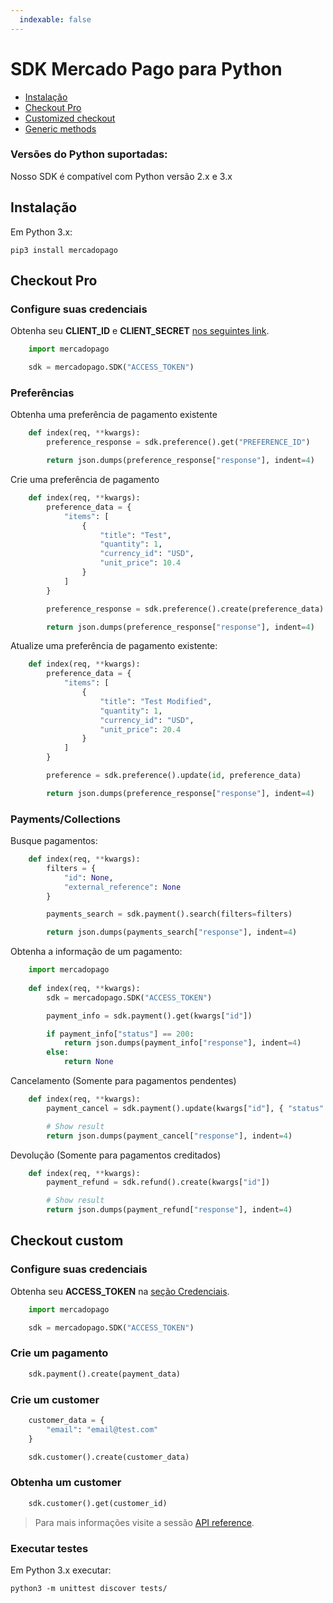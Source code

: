 ```yaml
---
  indexable: false
---
```

# SDK Mercado Pago para Python


* [Instalação](#bookmark_instalação)
* [Checkout Pro](#bookmark_checkout_pro)
* [Customized checkout](#bookmark_checkout_custom)
* [Generic methods](#bookmark_métodos_genéricos)

### Versões do Python suportadas:

Nosso SDK é compatível com Python versão 2.x e 3.x

## Instalação


Em Python 3.x:

``pip3 install mercadopago``

## Checkout Pro


### Configure suas credenciais


Obtenha seu **CLIENT_ID** e **CLIENT_SECRET** [nos seguintes link]([FAKER][CREDENTIALS][URL]).

```python
    import mercadopago

    sdk = mercadopago.SDK("ACCESS_TOKEN")
```

### Preferências


Obtenha uma preferência de pagamento existente


```python
    def index(req, **kwargs):
        preference_response = sdk.preference().get("PREFERENCE_ID")

        return json.dumps(preference_response["response"], indent=4)
```

Crie uma preferência de pagamento

```python
    def index(req, **kwargs):
        preference_data = {
            "items": [
                {
                    "title": "Test",
                    "quantity": 1,
                    "currency_id": "USD",
                    "unit_price": 10.4
                }
            ]
        }

        preference_response = sdk.preference().create(preference_data)

        return json.dumps(preference_response["response"], indent=4)
```
Atualize uma preferência de pagamento existente:


```python
    def index(req, **kwargs):
        preference_data = {
            "items": [
                {
                    "title": "Test Modified",
                    "quantity": 1,
                    "currency_id": "USD",
                    "unit_price": 20.4
                }
            ]
        }

        preference = sdk.preference().update(id, preference_data)

        return json.dumps(preference_response["response"], indent=4)
```
### Payments/Collections


Busque pagamentos:

```python
    def index(req, **kwargs):
        filters = {
            "id": None,
            "external_reference": None
        }

        payments_search = sdk.payment().search(filters=filters)

        return json.dumps(payments_search["response"], indent=4)
```

Obtenha a informação de um pagamento:

```python
    import mercadopago
    
    def index(req, **kwargs):
        sdk = mercadopago.SDK("ACCESS_TOKEN")

        payment_info = sdk.payment().get(kwargs["id"])

        if payment_info["status"] == 200:
            return json.dumps(payment_info["response"], indent=4)
        else:
            return None
```

Cancelamento (Somente para pagamentos pendentes)

```python
    def index(req, **kwargs):
        payment_cancel = sdk.payment().update(kwargs["id"], { "status": "cancelled" })

        # Show result
        return json.dumps(payment_cancel["response"], indent=4)
```

Devolução (Somente para pagamentos creditados)

```python
    def index(req, **kwargs):
        payment_refund = sdk.refund().create(kwargs["id"])

        # Show result
        return json.dumps(payment_refund["response"], indent=4)
```

## Checkout custom

### Configure suas credenciais

Obtenha seu **ACCESS_TOKEN** na [seção Credenciais]([FAKER][CREDENTIALS][URL]).


```python
    import mercadopago

    sdk = mercadopago.SDK("ACCESS_TOKEN")
```


### Crie um pagamento

```python
    sdk.payment().create(payment_data)
```

### Crie um customer

```python
    customer_data = {
        "email": "email@test.com"
    }

    sdk.customer().create(customer_data)
```

### Obtenha um customer

```python
    sdk.customer().get(customer_id)
```

> Para mais informações visite a sessão [API reference](https://www.mercadopago[FAKER][URL][DOMAIN]/developers/pt/reference).


### Executar testes


Em Python 3.x executar:

``python3 -m unittest discover tests/``
